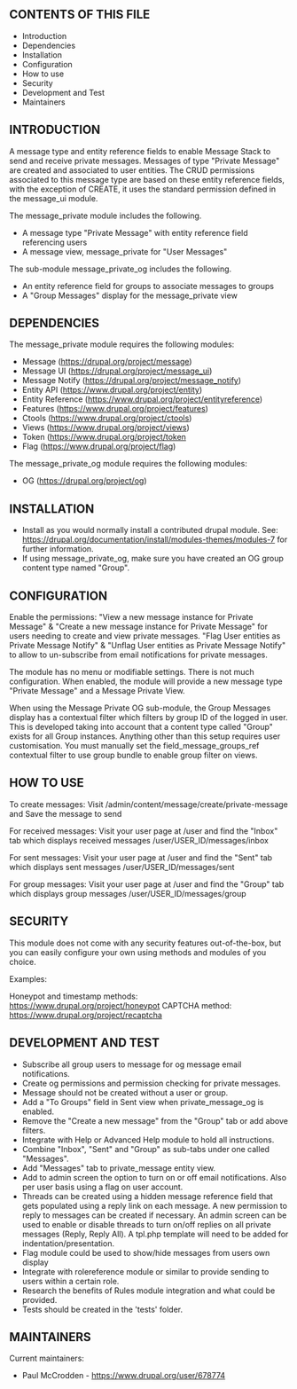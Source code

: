 CONTENTS OF THIS FILE
---------------------
 * Introduction
 * Dependencies
 * Installation
 * Configuration
 * How to use
 * Security
 * Development and Test
 * Maintainers

INTRODUCTION
------------
A message type and entity reference fields to enable Message Stack to
send and receive private messages. Messages of type "Private Message" are
created and associated to user entities. The CRUD permissions associated to this
message type are based on these entity reference fields, with the exception of
CREATE, it uses the standard permission defined in the message_ui module.

The message_private module includes the following.
+ A message type "Private Message" with entity reference field referencing users
+ A message view, message_private for "User Messages"

The sub-module message_private_og includes the following.
+ An entity reference field for groups to associate messages to groups
+ A "Group Messages" display for the message_private view


DEPENDENCIES
------------
The message_private module requires the following modules:
 * Message (https://drupal.org/project/message)
 * Message UI (https://drupal.org/project/message_ui)
 * Message Notify (https://drupal.org/project/message_notify)
 * Entity API (https://www.drupal.org/project/entity)
 * Entity Reference (https://www.drupal.org/project/entityreference)
 * Features (https://www.drupal.org/project/features)
 * Ctools (https://www.drupal.org/project/ctools)
 * Views (https://www.drupal.org/project/views)
 * Token (https://www.drupal.org/project/token
 * Flag (https://www.drupal.org/project/flag)

The message_private_og module requires the following modules:
 * OG (https://drupal.org/project/og)


INSTALLATION
------------
 * Install as you would normally install a contributed drupal module. See:
   https://drupal.org/documentation/install/modules-themes/modules-7
   for further information.
 * If using message_private_og, make sure you have created an OG group content
   type named "Group".


CONFIGURATION
-------------
Enable the permissions: 
"View a new message instance for Private Message" &
"Create a new message instance for Private Message" for users needing to create
and view private messages.
"Flag User entities as Private Message Notify" &
"Unflag User entities as Private Message Notify" to allow to un-subscribe from
email notifications for private messages.

The module has no menu or modifiable settings.  There is not much
configuration.  When enabled, the module will provide a new message type
"Private Message" and a Message Private View.

When using the Message Private OG sub-module, the Group Messages display has
a contextual filter which filters by group ID of the logged in user. This is
developed taking into account that a content type called "Group" exists for all
Group instances. Anything other than this setup requires user customisation. You
must manually set the field_message_groups_ref contextual filter to use group
bundle to enable group filter on views.

HOW TO USE
----------
To create messages:
Visit /admin/content/message/create/private-message and Save the message to send

For received messages:
Visit your user page at /user and find the "Inbox" tab which displays received
messages /user/USER_ID/messages/inbox

For sent messages:
Visit your user page at /user and find the "Sent" tab which displays sent
messages /user/USER_ID/messages/sent

For group messages:
Visit your user page at /user and find the "Group" tab which displays group
messages /user/USER_ID/messages/group

SECURITY
--------
This module does not come with any security features out-of-the-box, but you can
easily configure your own using methods and modules of you choice.

Examples:

Honeypot and timestamp methods: https://www.drupal.org/project/honeypot
CAPTCHA method: https://www.drupal.org/project/recaptcha


DEVELOPMENT AND TEST
------------------
 * Subscribe all group users to message for og message email notifications.
 * Create og permissions and permission checking for private messages.
 * Message should not be created without a user or group.
 * Add a "To Groups" field in Sent view when private_message_og is enabled.
 * Remove the "Create a new message" from the "Group" tab or add above filters.
 * Integrate with Help or Advanced Help module to hold all instructions.
 * Combine "Inbox", "Sent" and "Group" as sub-tabs under one called "Messages".
 * Add "Messages" tab to private_message entity view.
 * Add to admin screen the option to turn on or off email notifications. Also
   per user basis using a flag on user account.
 * Threads can be created using a hidden message reference field that gets
   populated using a reply link on each message. A new permission to reply to
   messages can be created if necessary. An admin screen can be used to enable
   or disable threads to turn on/off replies on all private messages
   (Reply, Reply All). A tpl.php template will need to be added for
   indentation/presentation.
 * Flag module could be used to show/hide messages from users own display
 * Integrate with rolereference module or similar to provide sending to users
   within a certain role.
 * Research the benefits of Rules module integration and what could be provided.
 * Tests should be created in the 'tests' folder.

MAINTAINERS
-----------
Current maintainers:
 * Paul McCrodden - https://www.drupal.org/user/678774
